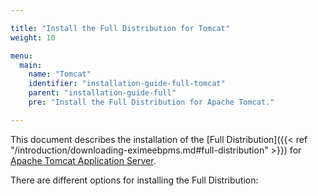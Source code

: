 ```yaml
---

title: "Install the Full Distribution for Tomcat"
weight: 10

menu:
  main:
    name: "Tomcat"
    identifier: "installation-guide-full-tomcat"
    parent: "installation-guide-full"
    pre: "Install the Full Distribution for Apache Tomcat."

---
```


This document describes the installation of the [Full Distribution]({{< ref "/introduction/downloading-eximeebpms.md#full-distribution" >}}) for [Apache Tomcat Application Server](http://tomcat.apache.org/).

There are different options for installing the Full Distribution:
